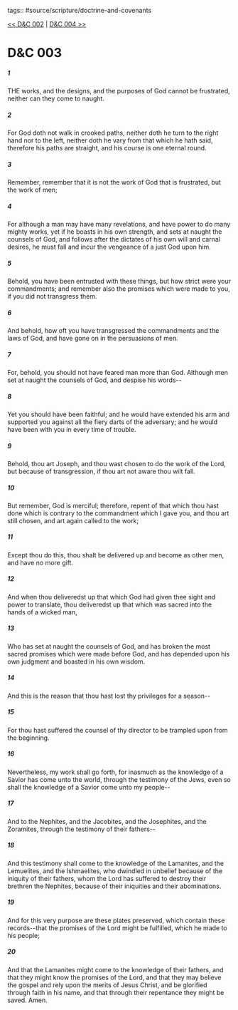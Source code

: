 tags:: #source/scripture/doctrine-and-covenants

[<< D&C 002](/doctrine-and-covenants/D&C_002.md) | [D&C 004 >>](/doctrine-and-covenants/D&C_004.md)

# D&C 003

##### 1

THE works, and the designs, and the purposes of God cannot be frustrated, neither can they come to naught.

##### 2

For God doth not walk in crooked paths, neither doth he turn to the right hand nor to the left, neither doth he vary from that which he hath said, therefore his paths are straight, and his course is one eternal round.

##### 3

Remember, remember that it is not the work of God that is frustrated, but the work of men;

##### 4

For although a man may have many revelations, and have power to do many mighty works, yet if he boasts in his own strength, and sets at naught the counsels of God, and follows after the dictates of his own will and carnal desires, he must fall and incur the vengeance of a just God upon him.

##### 5

Behold, you have been entrusted with these things, but how strict were your commandments; and remember also the promises which were made to you, if you did not transgress them.

##### 6

And behold, how oft you have transgressed the commandments and the laws of God, and have gone on in the persuasions of men.

##### 7

For, behold, you should not have feared man more than God. Although men set at naught the counsels of God, and despise his words--

##### 8

Yet you should have been faithful; and he would have extended his arm and supported you against all the fiery darts of the adversary; and he would have been with you in every time of trouble.

##### 9

Behold, thou art Joseph, and thou wast chosen to do the work of the Lord, but because of transgression, if thou art not aware thou wilt fall.

##### 10

But remember, God is merciful; therefore, repent of that which thou hast done which is contrary to the commandment which I gave you, and thou art still chosen, and art again called to the work;

##### 11

Except thou do this, thou shalt be delivered up and become as other men, and have no more gift.

##### 12

And when thou deliveredst up that which God had given thee sight and power to translate, thou deliveredst up that which was sacred into the hands of a wicked man,

##### 13

Who has set at naught the counsels of God, and has broken the most sacred promises which were made before God, and has depended upon his own judgment and boasted in his own wisdom.

##### 14

And this is the reason that thou hast lost thy privileges for a season--

##### 15

For thou hast suffered the counsel of thy director to be trampled upon from the beginning.

##### 16

Nevertheless, my work shall go forth, for inasmuch as the knowledge of a Savior has come unto the world, through the testimony of the Jews, even so shall the knowledge of a Savior come unto my people--

##### 17

And to the Nephites, and the Jacobites, and the Josephites, and the Zoramites, through the testimony of their fathers--

##### 18

And this testimony shall come to the knowledge of the Lamanites, and the Lemuelites, and the Ishmaelites, who dwindled in unbelief because of the iniquity of their fathers, whom the Lord has suffered to destroy their brethren the Nephites, because of their iniquities and their abominations.

##### 19

And for this very purpose are these plates preserved, which contain these records--that the promises of the Lord might be fulfilled, which he made to his people;

##### 20

And that the Lamanites might come to the knowledge of their fathers, and that they might know the promises of the Lord, and that they may believe the gospel and rely upon the merits of Jesus Christ, and be glorified through faith in his name, and that through their repentance they might be saved. Amen.
